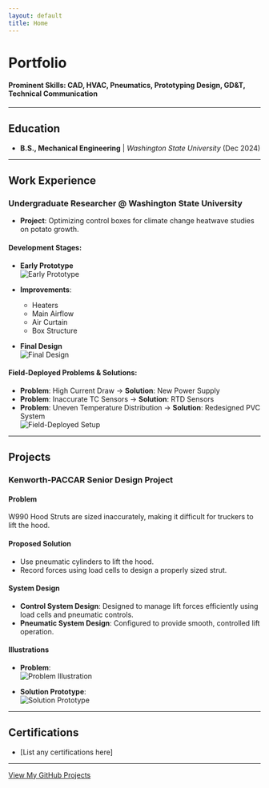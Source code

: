```yaml
---
layout: default
title: Home
---
```


# **Portfolio**
#### **Prominent Skills**: CAD, HVAC, Pneumatics, Prototyping Design, GD&T, Technical Communication  

---

## **Education**
- **B.S., Mechanical Engineering** | *Washington State University* (Dec 2024)

---

## **Work Experience**

### **Undergraduate Researcher @ Washington State University**
- **Project**: Optimizing control boxes for climate change heatwave studies on potato growth.

#### **Development Stages**:
- **Early Prototype**  
  ![Early Prototype](assets/images/heatbox_early.jpg)

- **Improvements**:
  - Heaters  
  - Main Airflow  
  - Air Curtain  
  - Box Structure  

- **Final Design**  
  ![Final Design](assets/images/heatbox_final.jpg)

#### **Field-Deployed Problems & Solutions**:
- **Problem**: High Current Draw → **Solution**: New Power Supply  
- **Problem**: Inaccurate TC Sensors → **Solution**: RTD Sensors  
- **Problem**: Uneven Temperature Distribution → **Solution**: Redesigned PVC System  
![Field-Deployed Setup](assets/images/field_deployed.jpg)

---

## **Projects**

### **Kenworth-PACCAR Senior Design Project**
#### **Problem**  
W990 Hood Struts are sized inaccurately, making it difficult for truckers to lift the hood. 

#### **Proposed Solution**  
- Use pneumatic cylinders to lift the hood.  
- Record forces using load cells to design a properly sized strut.  

#### **System Design**
- **Control System Design**: Designed to manage lift forces efficiently using load cells and pneumatic controls.
- **Pneumatic System Design**: Configured to provide smooth, controlled lift operation.

#### **Illustrations**
- **Problem**:  
  ![Problem Illustration](assets/images/kenworth_problem.jpg)

- **Solution Prototype**:  
  ![Solution Prototype](assets/images/kenworth_solution.jpg)

---

## **Certifications**
- [List any certifications here]

---

[View My GitHub Projects](https://github.com/yourusername)
